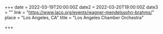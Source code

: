 +++
date = 2022-03-19T20:00:00Z
date2 = 2022-03-20T19:00:00Z
date3 = ""
link = "https://www.laco.org/events/wagner-mendelssohn-brahms/"
place = "Los Angeles, CA"
title = "Los Angeles Chamber Orchestra"

+++
